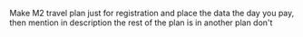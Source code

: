 Make M2 travel plan just for registration and place the data the day you pay, then mention in description the rest of the plan is in another plan
don't 

